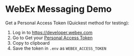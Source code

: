 # WebEx Messaging Demo

Get a Personal Access Token (Quickest method for testing):

1. Log in to https://developer.webex.com
2. Go to Get your [Personal Access Token](https://developer.webex.com/docs/getting-your-personal-access-token#get-your-personal-access-token)
3. Copy to clipboard
4. Save the token in `.env` as `WEBEX_ACCESS_TOKEN`
